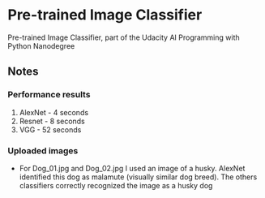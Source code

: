 # Pre-trained Image Classifier
Pre-trained Image Classifier, part of the Udacity AI Programming with Python Nanodegree

## Notes

### Performance results

1. AlexNet - 4 seconds
2. Resnet - 8 seconds
3. VGG - 52 seconds

### Uploaded images

- For Dog_01.jpg and Dog_02.jpg I used an image of a husky. AlexNet identified this dog as malamute (visually similar dog breed). The others classifiers correctly recognized the image as a husky dog